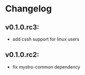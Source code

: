 # Changelog

## v0.1.0.rc3:
* add cssh support for linux users

## v0.1.0.rc2:
* fix mystro-common dependency

